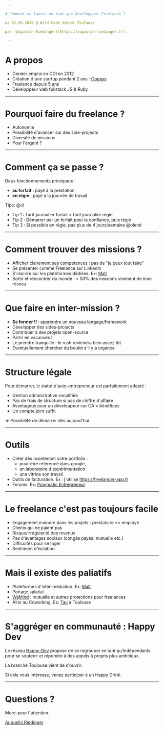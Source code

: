 ```yaml
---

# Comment se lancer en tant que développeur Freelance ?

Le 21.03.2019 @ Wild Code School Toulouse

par [Augustin Riedinger](https://augustin-riedinger.fr).

---
```


# A propos

- Dernier emploi en CDI en 2012
- Création d'une startup pendant 2 ans : [Copass](https://copass.org)
- Freelance depuis 5 ans
- Développeur web fullstack JS & Ruby

---

# Pourquoi faire du freelance ?

- Autonomie
- Possibilité d'avancer sur des side-projects
- Diversité de missions
- Pour l'argent ?

---

# Comment ça se passe ?

Deux fonctionnements principaux :
- **au forfait** : payé à la prestation
- **en régie** : payé à la journée de travail

Tips:
@ol
- Tip 1 : Tarif journalier forfait > tarif journalier régie
- Tip 2 : Démarrer par un forfait pour la confiance, puis régie
- Tip 3 : Si possible en régie, pas plus de 4 jours/semaine
@olend

---

# Comment trouver des missions ?

- Afficher clairement ses compétences : pas de "je peux tout faire"
- Se présenter comme Freelance sur LinkedIn
- S'inscrire sur les plateformes dédiées. Ex: [Malt](https://www.malt.fr)
- Sortir et rencontrer du monde : > 50% des missions viennent de mon réseau

---

# Que faire en inter-mission ?

- **Se former !!** : apprendre un nouveau langage/framework
- Développer des sides-projects
- Contribuer à des projets open-source
- Partir en vacances !
- Le prendre tranquille : le rush reviendra bien assez tôt
- Eventuellement chercher du boulot s'il y a urgence

---

# Structure légale

Pour démarrer, le statut d'auto-entrepreneur est parfaitement adapté :

- Gestion administrative simplifiée
- Pas de frais de structure si pas de chiffre d'affaire
- Avantageux pour un développeur car CA = bénéfices
- Un compte joint suffit

=> Possibilité de démarrer dès aujourd'hui

---

# Outils

- Créer dès maintenant votre portfolio :
  - pour être référencé dans google,
  - un laboratoire d'expérimentation
  - une vitrine son travail
- Outils de facturation. Ex : j'utilise https://freelancer-app.fr
- Forums. Ex: [Pragmatic Entrepreneur](https://forum.pragmaticentrepreneurs.com)

---

# Le freelance c'est pas toujours facile

- Engagement moindre dans les projets : prestataire <> employé
- Clients qui ne paient pas
- Risque/irrégularité des revenus
- Pas d'avantages sociaux (congés payés, mutuelle etc.)
- Difficultés pour se loger
- Sentiment d'isolation

---

# Mais il existe des paliatifs

- Plateformes d'inter-médiation. Ex: [Malt](https://www.malt.fr)
- Portage salarial
- [WeMind](https://www.wemind.io) : mutuelle et autres protections pour freelances
- Aller au Coworking. Ex: [Tau](https://tau.so/) à Toulouse

---

# S'aggréger en communauté : Happy Dev

Le réseau [Happy-Dev](https://www.happy-dev.fr) propose de se regrouper en tant qu'indépendants pour se soutenir et répondre à des appels à projets plus ambitieux.

La branche Toulouse vient de s'ouvrir.

Si cela vous intéresse, venez participer à un Happy Drink.

---

# Questions ?

Merci pour l'attention.

[Augustin Riedinger](https://augustin-riedinger.fr)